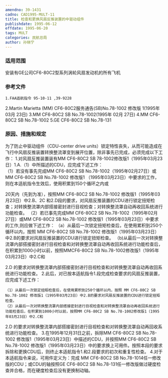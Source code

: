 ```yaml
---
amendno: 39-1431
cadno: CAD1995-MULT-11
title: 检查和更换风扇反推装置的中驱动组件
publishdate: 1995-06-12
effdate: 1995-06-20
tags: MULT
categories: 民航总局
author: 孙晓宁
---
```


### 适用范围 
安装有GE公司CF6-80C2型系列涡轮风扇发动机的所有飞机

<!--more-->
### 参考文件
    1.FAA适航指令 95-10-11 ,39-9228 
2.Martin Marietta (MM) CF6-80C2服务通告(SB)No.78-1002 修改版 1(1995年 03月 23日) 
3.MM CF6-80C2 SB No.78-1002(1995年 02月 27日)     4.MM CF6-80C2 SB No.78-1002     5.GE CF6-80C2 SB No.78-131 

### 原因、措施和规定 
为了防止中驱动组件（CDU-center drive units）锁定特性丧失，从而可能造成在飞行中风扇反推装置转换整流罩变到展开位置，除非事先已完成，必须完成以下工作： 
    1.对风扇反推装置装有MM CF6-80C2 SB 78-1002修改版1（1995年03月23日）1.A.（1）中所描述的CDU，应完成下述工作：  
    （1）若没有事先完成MM CF6-80C2 SB No.78-1002（1995年02月27日）或MM CF6-80C2 SB No.78-1002 修改版1 （1995年03月23日）中要求的工作，则在本适航指令生效后，使用积累到150个循环之内或
       
20天内（先到为准），按照MM CF6-80C2 SB No.78-1002 修改版1（1995年03月23日）中2.B、2C 和2.D段的要求，对风扇反推装置的CDU进行锁定扭矩检查；对转换整流罩内部搭接密封进行目视检查；对转换整流罩自动再收回系统进行功能检查。 
    （2）若已事先完成MM CF6-80C2 SB No.78-1002（1995年02月27日）或MM CF6-80C2 SB No.78-1002 修改版1（1995年03月23日）中要求的工作,则应做下述工作： 
    （a）从最后一次锁定扭矩检查后，在使用累积到250个循环以内，按照 MM CF6-80C2 SB No.78-1002 修改版1（1995年03月23日）中2.B的要求对风扇反推装置的CDU进行锁定扭矩检查。 
    （b)从最后一次对转换整流罩内部搭接密封进行目视检查和对转换整流罩自动再收回系统进行功能检查后，在积累到1000小时以前，按照MMCF6-80C2 SB No.78-1002修改版1（1995年03月23日）中2.C和

2.D
 的要求对转换整流罩内部搭接密封进行目视检查和对转换整流罩自动再收回系统进行功能检查。 
    2.此后，对已按本适航指令1.段完成检查要求的风扇反推装置，应完成下述工作： 

    （1）从最后一次锁定扭矩检查后，在使用累积到250个循环以内，按照 MM CF6-80C2 SB No.78-1002 修改版1（1995年03月23日）中2.B的要求对风扇反推装置的CDU进行锁定扭矩检查。 
    （2）从最后一次对转换整流罩内部搭接密封进行目视检查和对转换整流罩自动再收回系统进行功能检查后，在积累到1000小时以前，按照MM CF6-80C2 SB No.78-1002修改版1（1995年03月23日）中2.C和

2.D
 的要求对转换整流罩内部搭接密封进行目视检查和对转换整流罩自动再回收系统进行功能检查。 
    3.在1995年12月31日之前，拆除MM CF6-80C2 SB No.78-1002 修改版1（1995年03月23日）中描述的CDU，并按照MM CF6-80C2 SB No.78-1002 修改版1（1995年03月23日）中的要求换上可用件。按照本段的要求拆除和更换CDU后，则终止本适航指令1.和2.段要求的初次和重复性检查。 
    4.对于本适航指令来说，可用件定义为：完成 MM CF6-80C2 SB No.78-1014任一修改版的CDU；或CDU的轴按照GE CF6-80C2 SB No.78-131任一修改版做过硬度检查并合格，而在硬度检查后没有更换制动轴。

       
